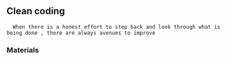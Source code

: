 ## Clean coding

      When there is a honest effort to step back and look through what is being done , there are always avenues to improve
      
### Materials

    
